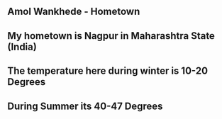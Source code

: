 ## Amol Wankhede - Hometown

## My hometown is Nagpur in Maharashtra State (India)

## The temperature here during winter is 10-20 Degrees
## During Summer its 40-47 Degrees
